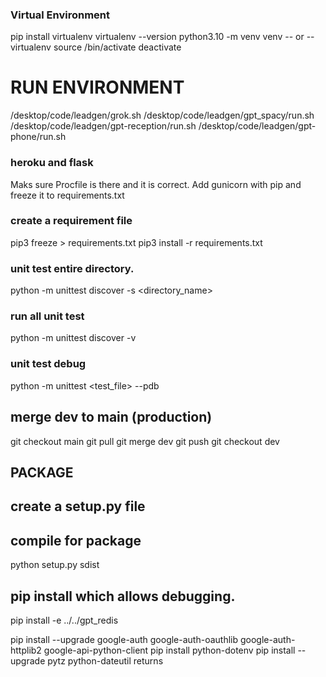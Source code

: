 
### Virtual Environment
pip install virtualenv
virtualenv --version
python3.10 -m venv venv
 -- or --
virtualenv <env-name>
source <env-name>/bin/activate
deactivate


# RUN ENVIRONMENT

/desktop/code/leadgen/grok.sh
/desktop/code/leadgen/gpt_spacy/run.sh
/desktop/code/leadgen/gpt-reception/run.sh
/desktop/code/leadgen/gpt-phone/run.sh


### heroku and flask
Maks sure Procfile is there and it is correct.
Add gunicorn with pip and freeze it to requirements.txt


### create a requirement file
pip3 freeze > requirements.txt
pip3 install -r requirements.txt


### unit test entire directory.
python -m unittest discover -s <directory_name>
### run all unit test
python -m unittest discover -v
### unit test debug
python -m unittest <test_file> --pdb


## merge dev to main (production)
git checkout main
git pull
git merge dev
git push
git checkout dev



## PACKAGE

## create a setup.py file

## compile for package
python setup.py sdist

## pip install which allows debugging.
pip install -e ../../gpt_redis


pip install --upgrade google-auth google-auth-oauthlib google-auth-httplib2 google-api-python-client
pip install python-dotenv
pip install --upgrade pytz python-dateutil returns

